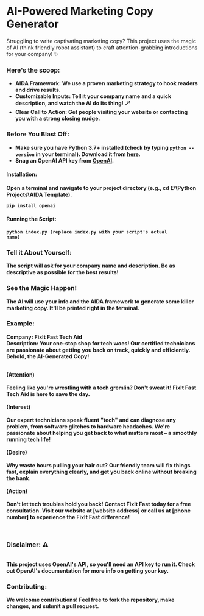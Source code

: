 

<h1>AI-Powered Marketing Copy Generator </h1>

<p>Struggling to write captivating marketing copy? This project uses the magic of AI (think friendly robot assistant) to craft attention-grabbing introductions for your company! ✨</p>

<h3>Here's the scoop:</h3>

<ul>
  <li><b>AIDA Framework: We use a proven marketing strategy to hook readers and drive results.</li>
  <li><b>Customizable Inputs: Tell it your company name and a quick description, and watch the AI do its thing! 🪄</li>
  <li><b>Clear Call to Action: Get people visiting your website or contacting you with a strong closing nudge.</li>
</ul>

<h3>Before You Blast Off:</h3>

<ul>
  <li>Make sure you have Python 3.7+ installed (check by typing <code>python --version</code> in your terminal). Download it from <a href="https://www.python.org/downloads/">here</a>.</li>
  <li>Snag an OpenAI API key from <a href="https://openai.com/">OpenAI</a>.</li>
</ul>

<h4>Installation:</h4>

<p>Open a terminal and navigate to your project directory (e.g., cd E:\Python Projects\AIDA Template).</p>
<code>pip install openai</code>

<h4>Running the Script:</h4>

<code>python index.py (replace index.py with your script's actual name)</code>

<h3>Tell it About Yourself:</h3>

<p>The script will ask for your company name and description. Be as descriptive as possible for the best results!</p>

<h3>See the Magic Happen!</h3>

<p>The AI will use your info and the AIDA framework to generate some killer marketing copy. It'll be printed right in the terminal.</p>


<h3>Example:</h3>


<b>Company:</b> FixIt Fast Tech Aid<br>
<b>Description:</b> Your one-stop shop for tech woes! Our certified technicians are passionate about getting you back on track, quickly and efficiently.
<br>
<b>Behold, the AI-Generated Copy!</b>
<br><br>

(Attention)
<br><br>
Feeling like you're wrestling with a tech gremlin? Don't sweat it! FixIt Fast Tech Aid is here to save the day.
<br><br>
(Interest)
<br><br>
Our expert technicians speak fluent "tech" and can diagnose any problem, from software glitches to hardware headaches. We're passionate about helping you get back to what matters most – a smoothly running tech life!
<br><br>
(Desire)
<br><br>
Why waste hours pulling your hair out? Our friendly team will fix things fast, explain everything clearly, and get you back online without breaking the bank.
<br><br>
(Action)
<br><br>
Don't let tech troubles hold you back! Contact FixIt Fast today for a free consultation. Visit our website at [website address] or call us at [phone number] to experience the FixIt Fast difference!

<br>


  <h3>Disclaimer: ⚠️</h3> 
  <br>
  This project uses OpenAI's API, so you'll need an API key to run it. Check out OpenAI's documentation for more info on getting your key.


<h3>Contributing:</h3>

<p><b>We welcome contributions! Feel free to fork the repository, make changes, and submit a pull request.</b></p>


